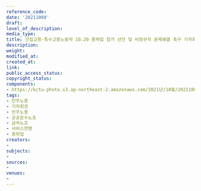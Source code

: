 ```yaml
---
reference_code: 
date: '20211008'
draft: 
level_of_description: 
media_type: 
title: 간접고용·특수고용노동자 10.20 총파업 참가 선언 및 비정규직 문제해결 촉구 기자회견
description: 
weight: 
modified_at: 
created_at: 
link: 
public_access_status: 
copyright_status: 
components:
- https://kctu-photo.s3.ap-northeast-2.amazonaws.com/2021년/10월/20211008-간접고용·특수고용노동자+10.20+총파업+참가+선언+및+비정규직+문제해결+촉구+기자회견_민주노총_기자회견_민주노총_공공운수노조_금속노조_서비스연맹_총파업/_1D29133.jpg
tags:
- 민주노총
- 기자회견
- 민주노총
- 공공운수노조
- 금속노조
- 서비스연맹
- 총파업
creators:
- 
subjects:
- 
sources:
- 
venues:
- 
---
```

